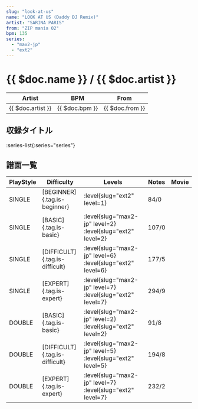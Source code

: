 ```yaml
---
slug: "look-at-us"
name: "LOOK AT US (Daddy DJ Remix)"
artist: "SARINA PARIS"
from: "ZIP mania 02"
bpm: 135
series:
  - "max2-jp"
  - "ext2"
---
```


# {{ $doc.name }} / {{ $doc.artist }}

|Artist|BPM|From|
|------|---|----|
|{{ $doc.artist }}|{{ $doc.bpm }}|{{ $doc.from }}|

## 収録タイトル

:series-list{:series="series"}

## 譜面一覧

|PlayStyle|Difficulty|Levels|Notes|Movie|
|---------|----------|------|-----|-----|
|SINGLE|[BEGINNER]{.tag.is-beginner}|<div class="field is-grouped is-grouped-multiline"> :level{slug="ext2" level=1}</div>|84/0||
|SINGLE|[BASIC]{.tag.is-basic}|<div class="field is-grouped is-grouped-multiline"> :level{slug="max2-jp" level=2} :level{slug="ext2" level=2}</div>|107/0||
|SINGLE|[DIFFICULT]{.tag.is-difficult}|<div class="field is-grouped is-grouped-multiline"> :level{slug="max2-jp" level=6} :level{slug="ext2" level=6}</div>|177/5||
|SINGLE|[EXPERT]{.tag.is-expert}|<div class="field is-grouped is-grouped-multiline"> :level{slug="max2-jp" level=7} :level{slug="ext2" level=7}</div>|294/9||
|DOUBLE|[BASIC]{.tag.is-basic}|<div class="field is-grouped is-grouped-multiline"> :level{slug="max2-jp" level=2} :level{slug="ext2" level=2}</div>|91/8||
|DOUBLE|[DIFFICULT]{.tag.is-difficult}|<div class="field is-grouped is-grouped-multiline"> :level{slug="max2-jp" level=5} :level{slug="ext2" level=5}</div>|194/8||
|DOUBLE|[EXPERT]{.tag.is-expert}|<div class="field is-grouped is-grouped-multiline"> :level{slug="max2-jp" level=7} :level{slug="ext2" level=7}</div>|232/2||
